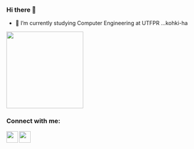### Hi there 👋

- 🔭 I’m currently studying Computer Engineering at UTFPR ...kohki-ha

<img height="200em" src="https://github-readme-stats.vercel.app/api/top-langs/?username=kohki-ha&layout=compact&langs_count=5&theme=dracula"/>

<!--
[![Dev.to](https://github-readme-stats.vercel.app/api/pin/?username=thepracticaldev&repo=dev.to&theme=white)](https://github.com/thepracticaldev/dev.to)
-->

### Connect with me:

<a href="mailto:kohkihasegawa@151@gmail.com" target="_blank"><img align="left" height="30px" src = "https://img.shields.io/badge/Gmail-D14836?style=for-the-badge&logo=gmail&logoColor=white" target="_blank"></a>

<a href="https://www.linkedin.com/in/kohki-ha/" target="_blank"><img align="left" height="30px" src = "https://img.shields.io/badge/LinkedIn-0077B5?style=for-the-badge&logo=linkedin&logoColor=white" target="_blank"></a>

<!--
<a href="https://www.instagram.com/k.o.h.k.i/" target="_blank"><img height="30px" src = "https://img.shields.io/badge/Instagram-E4405F?style=for-the-badge&logo=instagram&logoColor=white" target="_blank"></a>
-->


